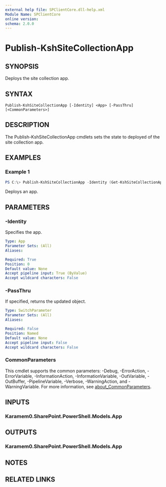 ```yaml
---
external help file: SPClientCore.dll-help.xml
Module Name: SPClientCore
online version:
schema: 2.0.0
---
```


# Publish-KshSiteCollectionApp

## SYNOPSIS
Deploys the site collection app.

## SYNTAX

```
Publish-KshSiteCollectionApp [-Identity] <App> [-PassThru] [<CommonParameters>]
```

## DESCRIPTION
The Publish-KshSiteCollectionApp cmdlets sets the state to deployed of the site collection app.

## EXAMPLES

### Example 1
```powershell
PS C:\> Publish-KshSiteCollectionApp -Identity (Get-KshSiteCollectionApp -AppId 'fdee2390-48bf-409e-956a-20f11a0add59')
```

Deploys an app.

## PARAMETERS

### -Identity
Specifies the app.

```yaml
Type: App
Parameter Sets: (All)
Aliases:

Required: True
Position: 0
Default value: None
Accept pipeline input: True (ByValue)
Accept wildcard characters: False
```

### -PassThru
If specified, returns the updated object.

```yaml
Type: SwitchParameter
Parameter Sets: (All)
Aliases:

Required: False
Position: Named
Default value: None
Accept pipeline input: False
Accept wildcard characters: False
```

### CommonParameters
This cmdlet supports the common parameters: -Debug, -ErrorAction, -ErrorVariable, -InformationAction, -InformationVariable, -OutVariable, -OutBuffer, -PipelineVariable, -Verbose, -WarningAction, and -WarningVariable. For more information, see [about_CommonParameters](http://go.microsoft.com/fwlink/?LinkID=113216).

## INPUTS

### Karamem0.SharePoint.PowerShell.Models.App

## OUTPUTS

### Karamem0.SharePoint.PowerShell.Models.App

## NOTES

## RELATED LINKS
